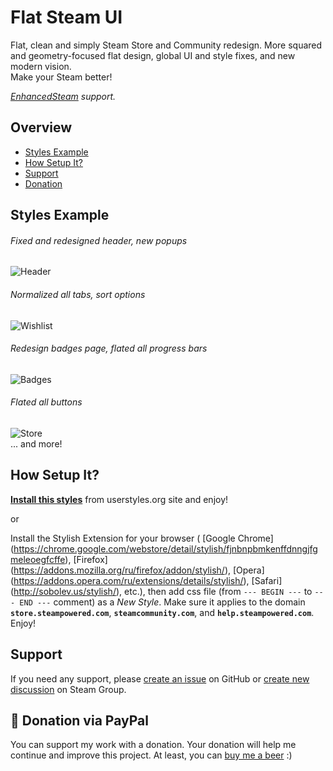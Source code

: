 # Flat Steam UI
Flat, clean and simply Steam Store and Community redesign. More squared and geometry-focused flat design, global UI and style fixes, and new modern vision.  
Make your Steam better!

*[EnhancedSteam](http://enhancedsteam.com) support.*

## Overview

* [Styles Example](#styles-example)
* [How Setup It?](#how-setup-it)
* [Support](#support)
* [Donation](#-donation-via-paypal)

## Styles Example
###### Fixed and redesigned header, new popups
![Header](https://raw.githubusercontent.com/denis-g/userstyle-simply-steam-ui/master/screenshots/header.jpg)

###### Normalized all tabs, sort options
![Wishlist](https://raw.githubusercontent.com/denis-g/userstyle-simply-steam-ui/master/screenshots/wishlist.jpg)

###### Redesign badges page, flated all progress bars
![Badges](https://raw.githubusercontent.com/denis-g/userstyle-simply-steam-ui/master/screenshots/badges.jpg)

###### Flated all buttons
![Store](https://raw.githubusercontent.com/denis-g/userstyle-simply-steam-ui/master/screenshots/product.jpg)  
... and more!

## How Setup It?
**[Install this styles](https://userstyles.org/styles/117058/flat-steam-ui)** from userstyles.org site and enjoy!

or

Install the Stylish Extension for your browser (
[Google Chrome]  (https://chrome.google.com/webstore/detail/stylish/fjnbnpbmkenffdnngjfgmeleoegfcffe),
[Firefox]        (https://addons.mozilla.org/ru/firefox/addon/stylish/),
[Opera]          (https://addons.opera.com/ru/extensions/details/stylish/),
[Safari]         (http://sobolev.us/stylish/),
etc.), then add css file (from `--- BEGIN ---` to `--- END ---` comment) as a *New Style*.
Make sure it applies to the domain **`store.steampowered.com`**,
**`steamcommunity.com`**, and **`help.steampowered.com`**. Enjoy!

## Support
If you need any support, please [create an issue](https://github.com/denis-g/userstyle-flat-steam-ui/issues) on GitHub or [create new discussion](http://steamcommunity.com/groups/flat-steam-ui/discussions) on Steam Group.

## 🍺 Donation via PayPal
You can support my work with a donation. Your donation will help me continue
and improve this project. At least, you can [buy me a beer](https://www.paypal.com/cgi-bin/webscr?cmd=_s-xclick&hosted_button_id=Y3K5QBE7N9LZY) :)
